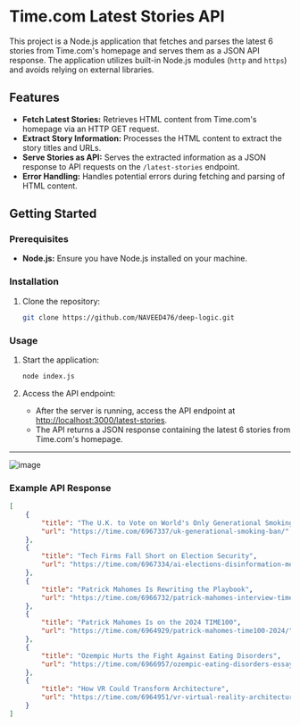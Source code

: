 

# Time.com Latest Stories API

This project is a Node.js application that fetches and parses the latest 6 stories from Time.com's homepage and serves them as a JSON API response. The application utilizes built-in Node.js modules (`http` and `https`) and avoids relying on external libraries.

## Features

- **Fetch Latest Stories:** Retrieves HTML content from Time.com's homepage via an HTTP GET request.
- **Extract Story Information:** Processes the HTML content to extract the story titles and URLs.
- **Serve Stories as API:** Serves the extracted information as a JSON response to API requests on the `/latest-stories` endpoint.
- **Error Handling:** Handles potential errors during fetching and parsing of HTML content.

## Getting Started

### Prerequisites

- **Node.js:** Ensure you have Node.js installed on your machine.

### Installation

1. Clone the repository:
    ```bash
    git clone https://github.com/NAVEED476/deep-logic.git
    ```


### Usage

1. Start the application:
    ```bash
    node index.js
    ```

2. Access the API endpoint:
    - After the server is running, access the API endpoint at [http://localhost:3000/latest-stories](http://localhost:3000/latest-stories).
    - The API returns a JSON response containing the latest 6 stories from Time.com's homepage.

---

![image](https://github.com/NAVEED476/deep-logic/assets/95119749/3e360e36-ded4-434f-b4ff-771ed3208c40)



### Example API Response

```json
[
    {
        "title": "The U.K. to Vote on World's Only Generational Smoking Ban",
        "url": "https://time.com/6967337/uk-generational-smoking-ban/"
    },
    {
        "title": "Tech Firms Fall Short on Election Security",
        "url": "https://time.com/6967334/ai-elections-disinformation-meta-tiktok/"
    },
    {
        "title": "Patrick Mahomes Is Rewriting the Playbook",
        "url": "https://time.com/6966732/patrick-mahomes-interview-time100-2024/"
    },
    {
        "title": "Patrick Mahomes Is on the 2024 TIME100",
        "url": "https://time.com/6964929/patrick-mahomes-time100-2024/"
    },
    {
        "title": "Ozempic Hurts the Fight Against Eating Disorders",
        "url": "https://time.com/6966957/ozempic-eating-disorders-essay/"
    },
    {
        "title": "How VR Could Transform Architecture",
        "url": "https://time.com/6964951/vr-virtual-reality-architecture-meta-quest/"
    }
]
